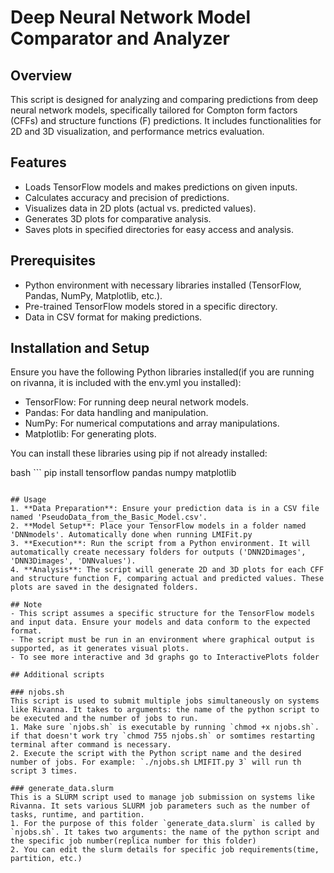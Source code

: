 # Deep Neural Network Model Comparator and Analyzer

## Overview
This script is designed for analyzing and comparing predictions from deep neural network models, specifically tailored for Compton form factors (CFFs) and structure functions (F) predictions. It includes functionalities for 2D and 3D visualization, and performance metrics evaluation.

## Features
- Loads TensorFlow models and makes predictions on given inputs.
- Calculates accuracy and precision of predictions.
- Visualizes data in 2D plots (actual vs. predicted values).
- Generates 3D plots for comparative analysis.
- Saves plots in specified directories for easy access and analysis.

## Prerequisites
- Python environment with necessary libraries installed (TensorFlow, Pandas, NumPy, Matplotlib, etc.).
- Pre-trained TensorFlow models stored in a specific directory.
- Data in CSV format for making predictions.

## Installation and Setup
Ensure you have the following Python libraries installed(if you are running on rivanna, it is included with the env.yml you installed):
- TensorFlow: For running deep neural network models.
- Pandas: For data handling and manipulation.
- NumPy: For numerical computations and array manipulations.
- Matplotlib: For generating plots.

You can install these libraries using pip if not already installed:

bash ```
pip install tensorflow pandas numpy matplotlib
```

## Usage
1. **Data Preparation**: Ensure your prediction data is in a CSV file named 'PseudoData_from_the_Basic_Model.csv'.
2. **Model Setup**: Place your TensorFlow models in a folder named 'DNNmodels'. Automatically done when running LMIFit.py
3. **Execution**: Run the script from a Python environment. It will automatically create necessary folders for outputs ('DNN2Dimages', 'DNN3Dimages', 'DNNvalues').
4. **Analysis**: The script will generate 2D and 3D plots for each CFF and structure function F, comparing actual and predicted values. These plots are saved in the designated folders.

## Note
- This script assumes a specific structure for the TensorFlow models and input data. Ensure your models and data conform to the expected format.
- The script must be run in an environment where graphical output is supported, as it generates visual plots.
- To see more interactive and 3d graphs go to InteractivePlots folder

## Additional scripts

### njobs.sh
This script is used to submit multiple jobs simultaneously on systems like Rivanna. It takes to arguments: the name of the python script to be executed and the number of jobs to run.
1. Make sure `njobs.sh` is executable by running `chmod +x njobs.sh`. if that doesn't work try `chmod 755 njobs.sh` or somtimes restarting terminal after command is necessary.
2. Execute the script with the Python script name and the desired number of jobs. For example: `./njobs.sh LMIFIT.py 3` will run th script 3 times.

### generate_data.slurm
This is a SLURM script used to manage job submission on systems like Rivanna. It sets various SLURM job parameters such as the number of tasks, runtime, and partition.
1. For the purpose of this folder `generate_data.slurm` is called by `njobs.sh`. It takes two arguments: the name of the python script and the specific job number(replica number for this folder)
2. You can edit the slurm details for specific job requirements(time, partition, etc.)

